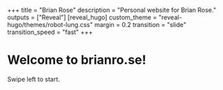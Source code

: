 +++
title = "Brian Rose"
description = "Personal website for Brian Rose."
outputs = ["Reveal"]
[reveal_hugo]
custom_theme = "reveal-hugo/themes/robot-lung.css"
margin = 0.2
transition = "slide"
transition_speed = "fast"
+++

# Welcome to brianro.se!

Swipe left to start.
